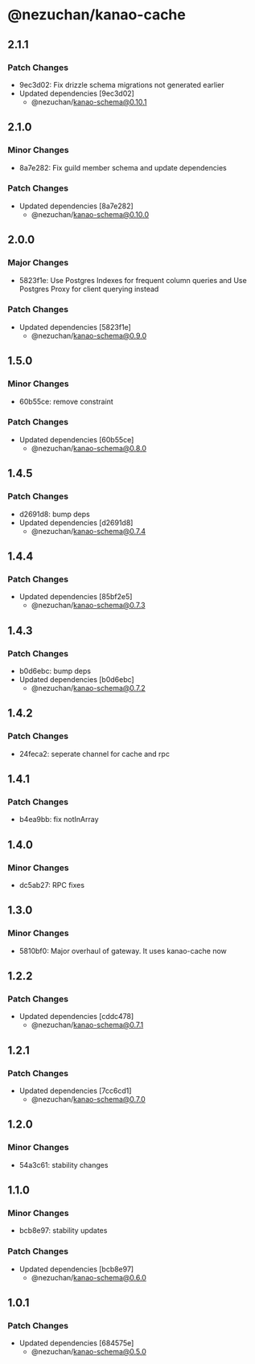 # @nezuchan/kanao-cache

## 2.1.1

### Patch Changes

- 9ec3d02: Fix drizzle schema migrations not generated earlier
- Updated dependencies [9ec3d02]
  - @nezuchan/kanao-schema@0.10.1

## 2.1.0

### Minor Changes

- 8a7e282: Fix guild member schema and update dependencies

### Patch Changes

- Updated dependencies [8a7e282]
  - @nezuchan/kanao-schema@0.10.0

## 2.0.0

### Major Changes

- 5823f1e: Use Postgres Indexes for frequent column queries and Use Postgres Proxy for client querying instead

### Patch Changes

- Updated dependencies [5823f1e]
  - @nezuchan/kanao-schema@0.9.0

## 1.5.0

### Minor Changes

- 60b55ce: remove constraint

### Patch Changes

- Updated dependencies [60b55ce]
  - @nezuchan/kanao-schema@0.8.0

## 1.4.5

### Patch Changes

- d2691d8: bump deps
- Updated dependencies [d2691d8]
  - @nezuchan/kanao-schema@0.7.4

## 1.4.4

### Patch Changes

- Updated dependencies [85bf2e5]
  - @nezuchan/kanao-schema@0.7.3

## 1.4.3

### Patch Changes

- b0d6ebc: bump deps
- Updated dependencies [b0d6ebc]
  - @nezuchan/kanao-schema@0.7.2

## 1.4.2

### Patch Changes

- 24feca2: seperate channel for cache and rpc

## 1.4.1

### Patch Changes

- b4ea9bb: fix notInArray

## 1.4.0

### Minor Changes

- dc5ab27: RPC fixes

## 1.3.0

### Minor Changes

- 5810bf0: Major overhaul of gateway. It uses kanao-cache now

## 1.2.2

### Patch Changes

- Updated dependencies [cddc478]
  - @nezuchan/kanao-schema@0.7.1

## 1.2.1

### Patch Changes

- Updated dependencies [7cc6cd1]
  - @nezuchan/kanao-schema@0.7.0

## 1.2.0

### Minor Changes

- 54a3c61: stability changes

## 1.1.0

### Minor Changes

- bcb8e97: stability updates

### Patch Changes

- Updated dependencies [bcb8e97]
  - @nezuchan/kanao-schema@0.6.0

## 1.0.1

### Patch Changes

- Updated dependencies [684575e]
  - @nezuchan/kanao-schema@0.5.0
